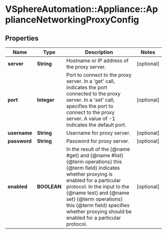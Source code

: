 # VSphereAutomation::Appliance::ApplianceNetworkingProxyConfig

## Properties
Name | Type | Description | Notes
------------ | ------------- | ------------- | -------------
**server** | **String** | Hostname or IP address of the proxy server. | [optional] 
**port** | **Integer** | Port to connect to the proxy server. In a &#39;get&#39; call, indicates the port connected to the proxy server. In a &#39;set&#39; call, specifies the port to connect to the proxy server. A value of -1 indicates the default port. | [optional] 
**username** | **String** | Username for proxy server. | [optional] 
**password** | **String** | Password for proxy server. | [optional] 
**enabled** | **BOOLEAN** | In the result of the {@name #get} and {@name #list} {@term operations} this {@term field} indicates whether proxying is enabled for a particular protocol. In the input to the {@name test} and {@name set} {@term operations} this {@term field} specifies whether proxying should be enabled for a particular protocol. | [optional] 


